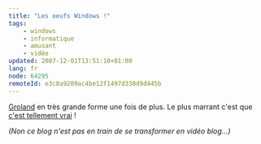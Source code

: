 ```yaml
---
title: "Les oeufs Windows !"
tags:
    - windows
    - informatique
    - amusant
    - vidéo
updated: 2007-12-01T13:51:10+01:00
lang: fr
node: 64295
remoteId: e3c8a9209ac4be12f1497d338d9d445b
---
```

 
<div class="video">
	<object width="400" height="350" type="application/x-shockwave-flash" data="http://www.youtube.com/v/ySFTgez_Z4k">
		<param name="movie" value="http://www.youtube.com/v/ySFTgez_Z4k"></param>
		<param name="allowfullscreen" value="true"></param>
	</object>
</div>

 
[Groland](http://www.canalplus.fr/pid38.htm) en très grande forme une fois de plus. Le plus marrant c'est que [c'est tellement vrai](http://www.zdnet.fr/actualites/informatique/0,39040745,39146545,00.htm) !

 
*(Non ce blog n'est pas en train de se transformer en vidéo blog...)*

